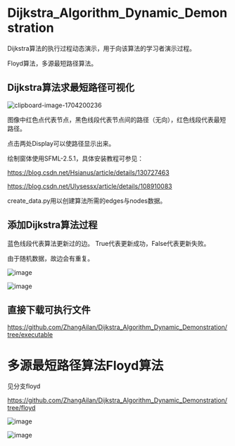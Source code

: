 # Dijkstra_Algorithm_Dynamic_Demonstration
Dijkstra算法的执行过程动态演示，用于向该算法的学习者演示过程。

Floyd算法，多源最短路径算法。

## Dijkstra算法求最短路径可视化

![clipboard-image-1704200236](https://github.com/ZhangAilan/Dijkstra_Algorithm_Dynamic_Demonstration/assets/123959805/f150733b-ccf1-4366-a16c-df68e1e69fd5)

图像中红色点代表节点，黑色线段代表节点间的路径（无向），红色线段代表最短路径。

点击两处Display可以使路径显示出来。

绘制窗体使用SFML-2.5.1，具体安装教程可参见：

https://blog.csdn.net/Hsianus/article/details/130727463

https://blog.csdn.net/Ulysessx/article/details/108910083

create_data.py用以创建算法所需的edges与nodes数据。

## 添加Dijkstra算法过程

蓝色线段代表算法更新过的边。
True代表更新成功，False代表更新失败。

由于随机数据，故边会有重复。

![image](https://github.com/ZhangAilan/Dijkstra_Algorithm_Dynamic_Demonstration/assets/123959805/52223eb5-fa2b-43bd-8f2f-bda6fa30218e)

![image](https://github.com/ZhangAilan/Dijkstra_Algorithm_Dynamic_Demonstration/assets/123959805/4e967243-8368-478a-97b3-26b807df9eef)

## 直接下载可执行文件

https://github.com/ZhangAilan/Dijkstra_Algorithm_Dynamic_Demonstration/tree/executable

# 多源最短路径算法Floyd算法

见分支floyd

https://github.com/ZhangAilan/Dijkstra_Algorithm_Dynamic_Demonstration/tree/floyd

![image](https://github.com/ZhangAilan/Dijkstra_Algorithm_Dynamic_Demonstration/assets/123959805/5ae5727d-9bba-434c-88ef-1924a55742a4)

![image](https://github.com/ZhangAilan/Dijkstra_Algorithm_Dynamic_Demonstration/assets/123959805/ffaf096c-0bb1-459d-bb65-8210f67a02c9)
